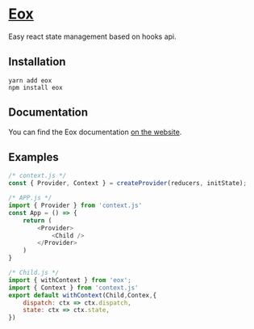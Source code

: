 # [Eox](https://leoooy.github.io/eoxdoc/)
Easy react state management based on hooks api.

## Installation

``` 
yarn add eox
npm install eox
```

## Documentation
You can find the Eox documentation [on the website](https://leoooy.github.io/eoxdoc/).

## Examples
``` javascript
/* context.js */
const { Provider, Context } = createProvider(reducers, initState);

/* APP.js */
import { Provider } from 'context.js'
const App = () => {
    return (
        <Provider>
            <Child />
        </Provider>
    )
}

/* Child.js */
import { withContext } from 'eox';
import { Context } from 'context.js'
export default withContext(Child,Contex,{
    dispatch: ctx => ctx.dispatch,
    state: ctx => ctx.state,
})
```
